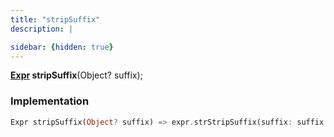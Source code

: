 ```yaml
---
title: "stripSuffix"
description: |

sidebar: {hidden: true}
---
```

<span class="dart-code"><strong>[Expr] stripSuffix</strong>(<span class="nobr">Object? suffix</span>);</span>


### Implementation
```dart
Expr stripSuffix(Object? suffix) => expr.strStripSuffix(suffix: suffix.expr);
```

[Expr]: /reference/classes/expr